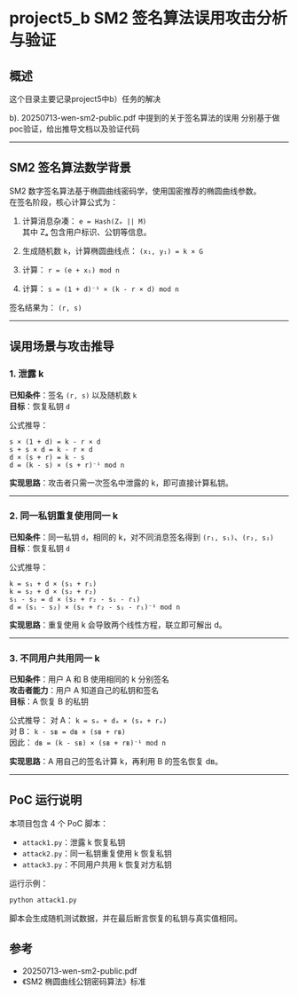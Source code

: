 # project5_b SM2 签名算法误用攻击分析与验证

## 概述
这个目录主要记录project5中b）任务的解决

b). 20250713-wen-sm2-public.pdf 中提到的关于签名算法的误用 分别基于做poc验证，给出推导文档以及验证代码

---

## SM2 签名算法数学背景

SM2 数字签名算法基于椭圆曲线密码学，使用国密推荐的椭圆曲线参数。  
在签名阶段，核心计算公式为：

1. 计算消息杂凑：
   `e = Hash(Zₐ || M)`  
   其中 Zₐ 包含用户标识、公钥等信息。

2. 生成随机数 `k`，计算椭圆曲线点：
   `(x₁, y₁) = k × G`

3. 计算：
   `r = (e + x₁) mod n`

4. 计算：
   `s = (1 + d)⁻¹ × (k - r × d) mod n`

签名结果为：
`(r, s)`

---

## 误用场景与攻击推导

### 1. 泄露 k

**已知条件**：签名 `(r, s)` 以及随机数 `k`  
**目标**：恢复私钥 `d`

公式推导：

```
s × (1 + d) = k - r × d
s + s × d = k - r × d
d × (s + r) = k - s
d = (k - s) × (s + r)⁻¹ mod n
```

**实现思路**：攻击者只需一次签名中泄露的 k，即可直接计算私钥。

---

### 2. 同一私钥重复使用同一 k

**已知条件**：同一私钥 `d`，相同的 k，对不同消息签名得到 `(r₁, s₁)`、`(r₂, s₂)`  
**目标**：恢复私钥 `d`

公式推导：

```
k = s₁ + d × (s₁ + r₁)
k = s₂ + d × (s₂ + r₂)
s₁ - s₂ = d × (s₂ + r₂ - s₁ - r₁)
d = (s₁ - s₂) × (s₂ + r₂ - s₁ - r₁)⁻¹ mod n
```

**实现思路**：重复使用 k 会导致两个线性方程，联立即可解出 d。

---

### 3. 不同用户共用同一 k

**已知条件**：用户 A 和 B 使用相同的 k 分别签名  
**攻击者能力**：用户 A 知道自己的私钥和签名  
**目标**：A 恢复 B 的私钥

公式推导：
对 A：
`k = sₐ + dₐ × (sₐ + rₐ)`  
对 B：
`k - sʙ = dʙ × (sʙ + rʙ)`  
因此：
`dʙ = (k - sʙ) × (sʙ + rʙ)⁻¹ mod n`

**实现思路**：A 用自己的签名计算 k，再利用 B 的签名恢复 dʙ。

---

## PoC 运行说明

本项目包含 4 个 PoC 脚本：
- `attack1.py`：泄露 k 恢复私钥
- `attack2.py`：同一私钥重复使用 k 恢复私钥
- `attack3.py`：不同用户共用 k 恢复对方私钥

运行示例：
```bash
python attack1.py
```

脚本会生成随机测试数据，并在最后断言恢复的私钥与真实值相同。

## 参考

- 20250713-wen-sm2-public.pdf
- 《SM2 椭圆曲线公钥密码算法》标准
